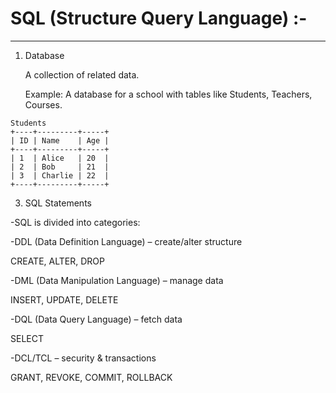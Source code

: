# SQL (Structure Query Language) :-
---
1. Database
   
    A collection of related data.
   
    Example: A database for a school with tables like Students, Teachers, Courses.

```
Students
+----+---------+-----+
| ID | Name    | Age |
+----+---------+-----+
| 1  | Alice   | 20  |
| 2  | Bob     | 21  |
| 3  | Charlie | 22  |
+----+---------+-----+
```
3. SQL Statements

-SQL is divided into categories:

-DDL (Data Definition Language) – create/alter structure

CREATE, ALTER, DROP

-DML (Data Manipulation Language) – manage data

INSERT, UPDATE, DELETE

-DQL (Data Query Language) – fetch data

SELECT

-DCL/TCL – security & transactions

GRANT, REVOKE, COMMIT, ROLLBACK
